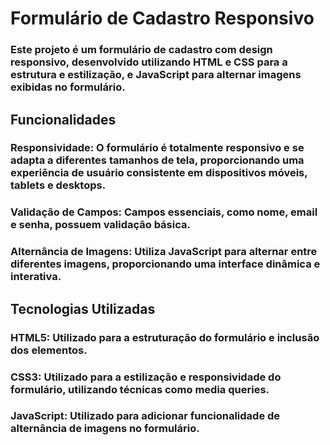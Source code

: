 # Formulário de Cadastro Responsivo
### Este projeto é um formulário de cadastro com design responsivo, desenvolvido utilizando HTML e CSS para a estrutura e estilização, e JavaScript para alternar imagens exibidas no formulário.

## Funcionalidades
### Responsividade: O formulário é totalmente responsivo e se adapta a diferentes tamanhos de tela, proporcionando uma experiência de usuário consistente em dispositivos móveis, tablets e desktops.
### Validação de Campos: Campos essenciais, como nome, email e senha, possuem validação básica.
### Alternância de Imagens: Utiliza JavaScript para alternar entre diferentes imagens, proporcionando uma interface dinâmica e interativa.
## Tecnologias Utilizadas
### HTML5: Utilizado para a estruturação do formulário e inclusão dos elementos.
### CSS3: Utilizado para a estilização e responsividade do formulário, utilizando técnicas como media queries.
### JavaScript: Utilizado para adicionar funcionalidade de alternância de imagens no formulário.

